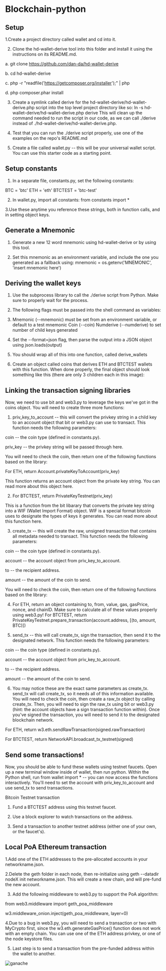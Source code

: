 # Blockchain-python

## Setup


1.Create a project directory called wallet and cd into it.


2. Clone the hd-wallet-derive tool into this folder and install it using the instructions on its README.md.

 a. git clone https://github.com/dan-da/hd-wallet-derive
 
 b. cd hd-wallet-derive
 
 c. php -r "readfile('https://getcomposer.org/installer');" | php
 
 d. php composer.phar install



3. Create a symlink called derive for the hd-wallet-derive/hd-wallet-derive.php script into the top level project
directory like so: ln -s hd-wallet-derive/hd-wallet-derive.php derive
This will clean up the command needed to run the script in our code, as we can call ./derive
instead of ./hd-wallet-derive/hd-wallet-derive.php.


4. Test that you can run the ./derive script properly, use one of the examples on the repo's README.md


5. Create a file called wallet.py -- this will be your universal wallet script. You can use this starter code as a starting point.





## Setup constants


1. In a separate file, constants.py, set the following constants:

BTC = 'btc'
ETH = 'eth'
BTCTEST = 'btc-test'



2. In wallet.py, import all constants: from constants import *


3.Use these anytime you reference these strings, both in function calls, and in setting object keys.




## Generate a Mnemonic


1. Generate a new 12 word mnemonic using hd-wallet-derive or by using this tool.


2. Set this mnemonic as an environment variable, and include the one you generated as a fallback using:
mnemonic = os.getenv('MNEMONIC', 'insert mnemonic here')


## Deriving the wallet keys


1. Use the subprocess library to call the ./derive script from Python. Make sure to properly wait for the process.


2. The following flags must be passed into the shell command as variables:

3. Mnemonic (--mnemonic) must be set from an environment variable, or default to a test mnemonic
Coin (--coin)
Numderive (--numderive) to set number of child keys generated



4. Set the --format=json flag, then parse the output into a JSON object using json.loads(output)


5. You should wrap all of this into one function, called derive_wallets


6. Create an object called coins that derives ETH and BTCTEST wallets with this function.
When done properly, the final object should look something like this (there are only 3 children each in this image):





## Linking the transaction signing libraries

Now, we need to use bit and web3.py to leverage the keys we've got in the coins object.
You will need to create three more functions:


1. priv_key_to_account -- this will convert the privkey string in a child key to an account object
that bit or web3.py can use to transact.
This function needs the following parameters:


coin -- the coin type (defined in constants.py).

priv_key -- the privkey string will be passed through here.

You will need to check the coin, then return one of the following functions based on the library:

For ETH, return Account.privateKeyToAccount(priv_key)

This function returns an account object from the private key string. You can read more about this object here.


2. For BTCTEST, return PrivateKeyTestnet(priv_key)

This is a function from the bit libarary that converts the private key string into a WIF (Wallet Import Format) object. WIF is a special format bitcoin uses to designate the types of keys it generates.
You can read more about this function here.





3. create_tx -- this will create the raw, unsigned transaction that contains all metadata needed to transact.
This function needs the following parameters:


coin -- the coin type (defined in constants.py).

account -- the account object from priv_key_to_account.

to -- the recipient address.

amount -- the amount of the coin to send.

You will need to check the coin, then return one of the following functions based on the library:

4. For ETH, return an object containing to, from, value, gas, gasPrice, nonce, and chainID.
Make sure to calculate all of these values properly using web3.py!
For BTCTEST, return PrivateKeyTestnet.prepare_transaction(account.address, [(to, amount, BTC)])




5. send_tx -- this will call create_tx, sign the transaction, then send it to the designated network.
This function needs the following parameters:


coin -- the coin type (defined in constants.py).

account -- the account object from priv_key_to_account.

to -- the recipient address.

amount -- the amount of the coin to send.

6. You may notice these are the exact same parameters as create_tx. send_tx will call create_tx, so it needs
all of this information available.
You will need to check the coin, then create a raw_tx object by calling create_tx. Then, you will need to sign
the raw_tx using bit or web3.py (hint: the account objects have a sign transaction function within).
Once you've signed the transaction, you will need to send it to the designated blockchain network.

For ETH, return w3.eth.sendRawTransaction(signed.rawTransaction)

For BTCTEST, return NetworkAPI.broadcast_tx_testnet(signed)




## Send some transactions!
Now, you should be able to fund these wallets using testnet faucets. Open up a new terminal window inside of wallet,
then run python. Within the Python shell, run from wallet import * -- you can now access the functions interactively.
You'll need to set the account with  priv_key_to_account and use send_tx to send transactions.

Bitcoin Testnet transaction


1. Fund a BTCTEST address using this testnet faucet.


2. Use a block explorer to watch transactions on the address.


3. Send a transaction to another testnet address (either one of your own, or the faucet's).




## Local PoA Ethereum transaction


1.Add one of the ETH addresses to the pre-allocated accounts in your networkname.json.


2.Delete the geth folder in each node, then re-initialize using geth --datadir nodeX init networkname.json.
This will create a new chain, and will pre-fund the new account.


3. Add the following middleware
to web3.py to support the PoA algorithm:


from web3.middleware import geth_poa_middleware

w3.middleware_onion.inject(geth_poa_middleware, layer=0)


4.Due to a bug in web3.py, you will need to send a transaction or two with MyCrypto first, since the
w3.eth.generateGasPrice() function does not work with an empty chain. You can use one of the ETH address privkey,
or one of the node keystore files.


5. Last step is to send a transaction from the pre-funded address within the wallet to another.

![ganache](Images/transaction.PNG)













